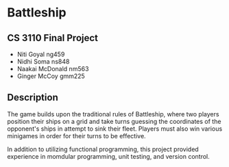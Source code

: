 # Battleship
## CS 3110 Final Project
- Niti Goyal ng459
- Nidhi Soma ns848
- Naakai McDonald nm563
- Ginger McCoy gmm225


## Description
  The game builds upon the traditional rules of Battleship, where two players position their 
  ships on a grid and take turns guessing the coordinates of the opponent's 
  ships in attempt to sink their fleet. Players must also win various minigames in order for their
  turns to be effective.

  In addition to utilizing functional programming, this project provided experience in momdular programming, 
  unit testing, and version control.
